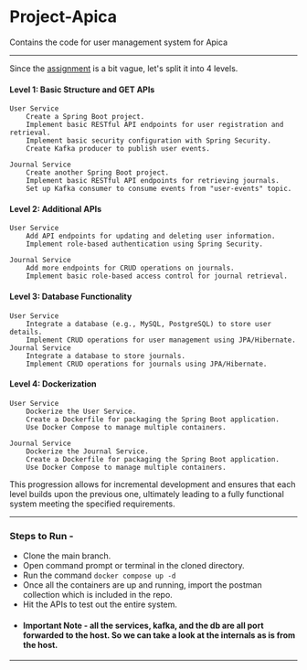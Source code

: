 # Project-Apica
Contains the code for user management system for Apica

---

Since the [assignment](https://github.com/Ashishamar99/Project-Apica/blob/main/Java%20Assignment.pdf) is a bit vague, let's split it into 4 levels.

#### Level 1: Basic Structure and GET APIs

    User Service
        Create a Spring Boot project.
        Implement basic RESTful API endpoints for user registration and retrieval.
        Implement basic security configuration with Spring Security.
        Create Kafka producer to publish user events.

    Journal Service
        Create another Spring Boot project.
        Implement basic RESTful API endpoints for retrieving journals.
        Set up Kafka consumer to consume events from "user-events" topic.

#### Level 2: Additional APIs

    User Service
        Add API endpoints for updating and deleting user information.
        Implement role-based authentication using Spring Security.

    Journal Service
        Add more endpoints for CRUD operations on journals.
        Implement basic role-based access control for journal retrieval.

#### Level 3: Database Functionality

    User Service
        Integrate a database (e.g., MySQL, PostgreSQL) to store user details.
        Implement CRUD operations for user management using JPA/Hibernate.
    Journal Service
        Integrate a database to store journals.
        Implement CRUD operations for journals using JPA/Hibernate.

#### Level 4: Dockerization

    User Service
        Dockerize the User Service.
        Create a Dockerfile for packaging the Spring Boot application.
        Use Docker Compose to manage multiple containers.

    Journal Service
        Dockerize the Journal Service.
        Create a Dockerfile for packaging the Spring Boot application.
        Use Docker Compose to manage multiple containers.

This progression allows for incremental development and ensures that each level builds upon the previous one, ultimately leading to a fully functional system meeting the specified requirements.

---

### Steps to Run - 
- Clone the main branch.
- Open command prompt or terminal in the cloned directory.
- Run the command ```docker compose up -d```
- Once all the containers are up and running, import the postman collection which is included in the repo.
- Hit the APIs to test out the entire system.
- #### Important Note - all the services, kafka, and the db are all port forwarded to the host. So we can take a look at the internals as is from the host.

---